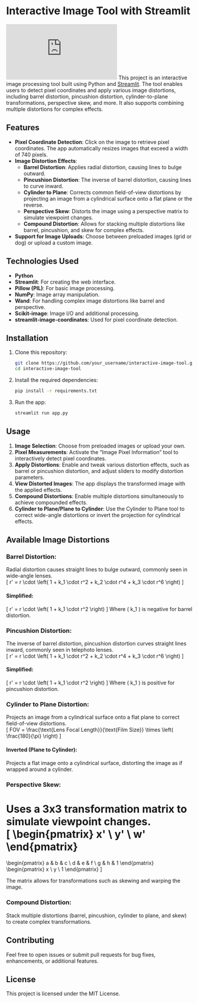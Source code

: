 # Interactive Image Tool with Streamlit
![Barrel Distortion Formula](https://latex.codecogs.com/png.latex?r%27%20%3D%20r%20%5Ccdot%20%5Cleft%28%201%20%2B%20k_1%20%5Ccdot%20r%5E2%20%2B%20k_2%20%5Ccdot%20r%5E4%20%2B%20k_3%20%5Ccdot%20r%5E6%20%5Cright%29)
This project is an interactive image processing tool built using Python and [Streamlit](https://streamlit.io/). The tool enables users to detect pixel coordinates and apply various image distortions, including barrel distortion, pincushion distortion, cylinder-to-plane transformations, perspective skew, and more. It also supports combining multiple distortions for complex effects.

## Features

- **Pixel Coordinate Detection**: Click on the image to retrieve pixel coordinates. The app automatically resizes images that exceed a width of 740 pixels.
- **Image Distortion Effects**:
  - **Barrel Distortion**: Applies radial distortion, causing lines to bulge outward.
  - **Pincushion Distortion**: The inverse of barrel distortion, causing lines to curve inward.
  - **Cylinder to Plane**: Corrects common field-of-view distortions by projecting an image from a cylindrical surface onto a flat plane or the reverse.
  - **Perspective Skew**: Distorts the image using a perspective matrix to simulate viewpoint changes.
  - **Compound Distortion**: Allows for stacking multiple distortions like barrel, pincushion, and skew for complex effects.
- **Support for Image Uploads**: Choose between preloaded images (grid or dog) or upload a custom image.

## Technologies Used

- **Python**
- **Streamlit**: For creating the web interface.
- **Pillow (PIL)**: For basic image processing.
- **NumPy**: Image array manipulation.
- **Wand**: For handling complex image distortions like barrel and perspective.
- **Scikit-image**: Image I/O and additional processing.
- **streamlit-image-coordinates**: Used for pixel coordinate detection.

## Installation

1. Clone this repository:
    ```bash
    git clone https://github.com/your_username/interactive-image-tool.git
    cd interactive-image-tool
    ```

2. Install the required dependencies:
    ```bash
    pip install -r requirements.txt
    ```

3. Run the app:
    ```bash
    streamlit run app.py
    ```

## Usage

1. **Image Selection**: Choose from preloaded images or upload your own.
2. **Pixel Measurements**: Activate the “Image Pixel Information” tool to interactively detect pixel coordinates.
3. **Apply Distortions**: Enable and tweak various distortion effects, such as barrel or pincushion distortion, and adjust sliders to modify distortion parameters.
4. **View Distorted Images**: The app displays the transformed image with the applied effects.
5. **Compound Distortions**: Enable multiple distortions simultaneously to achieve compounded effects.
6. **Cylinder to Plane/Plane to Cylinder**: Use the Cylinder to Plane tool to correct wide-angle distortions or invert the projection for cylindrical effects.

## Available Image Distortions

### **Barrel Distortion**:
Radial distortion causes straight lines to bulge outward, commonly seen in wide-angle lenses.  
\[
r' = r \cdot \left( 1 + k_1 \cdot r^2 + k_2 \cdot r^4 + k_3 \cdot r^6 \right)
\]

#### **Simplified**:
\[
r' = r \cdot \left( 1 + k_1 \cdot r^2 \right)
\]
Where \( k_1 \) is negative for barrel distortion.

### **Pincushion Distortion**:
The inverse of barrel distortion, pincushion distortion curves straight lines inward, commonly seen in telephoto lenses.  
\[
r' = r \cdot \left( 1 + k_1 \cdot r^2 + k_2 \cdot r^4 + k_3 \cdot r^6 \right)
\]

#### **Simplified**:
\[
r' = r \cdot \left( 1 + k_1 \cdot r^2 \right)
\]
Where \( k_1 \) is positive for pincushion distortion.

### **Cylinder to Plane Distortion**:
Projects an image from a cylindrical surface onto a flat plane to correct field-of-view distortions.  
\[
FOV = \frac{\text{Lens Focal Length}}{\text{Film Size}} \times \left( \frac{180}{\pi} \right)
\]

#### **Inverted (Plane to Cylinder)**:
Projects a flat image onto a cylindrical surface, distorting the image as if wrapped around a cylinder.

### **Perspective Skew**:
Uses a 3x3 transformation matrix to simulate viewpoint changes.  
\[
\begin{pmatrix}
x' \\
y' \\
w'
\end{pmatrix}
=
\begin{pmatrix}
a & b & c \\
d & e & f \\
g & h & 1
\end{pmatrix}
\begin{pmatrix}
x \\
y \\
1
\end{pmatrix}
\]

The matrix allows for transformations such as skewing and warping the image.

### **Compound Distortion**:
Stack multiple distortions (barrel, pincushion, cylinder to plane, and skew) to create complex transformations.

## Contributing

Feel free to open issues or submit pull requests for bug fixes, enhancements, or additional features.

## License

This project is licensed under the MIT License.
